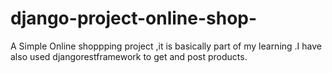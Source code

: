 # django-project-online-shop-
A Simple Online shoppping project ,it is basically part of my learning .I have also used djangorestframework to get and post products.

